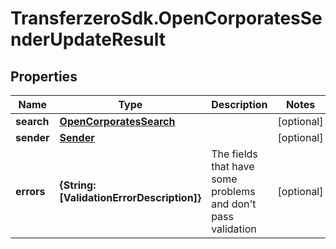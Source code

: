 # TransferzeroSdk.OpenCorporatesSenderUpdateResult

## Properties
Name | Type | Description | Notes
------------ | ------------- | ------------- | -------------
**search** | [**OpenCorporatesSearch**](OpenCorporatesSearch.md) |  | [optional] 
**sender** | [**Sender**](Sender.md) |  | [optional] 
**errors** | **{String: [ValidationErrorDescription]}** | The fields that have some problems and don&#39;t pass validation | [optional] 


